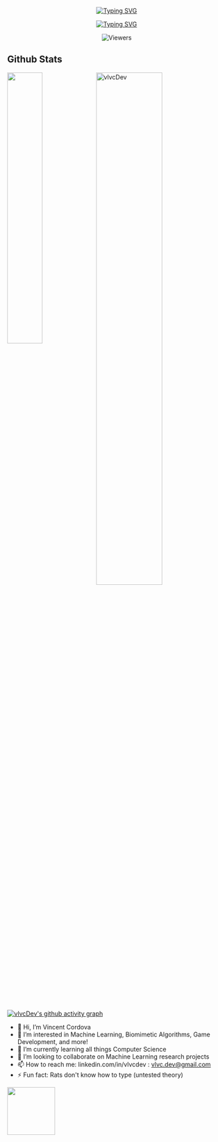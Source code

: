 <p align="center">
  <a href="https://github.com/vlvcDev">
    <img src="https://readme-typing-svg.demolab.com?font=Fira+Code&weight=100&size=35&duration=4997&pause=1000&color=BFB1C1&center=true&vCenter=true&width=435&lines=Vincent+Cordova+" alt="Typing SVG" />
  </a>
</p>

<p align="center">
  <a href="https://git.io/typing-svg">
    <img src="https://readme-typing-svg.demolab.com?font=Fira+Code&weight=100&size=16&duration=3000&pause=1000&color=48BEFF&background=212121&center=true&vCenter=true&width=435&lines=Full-stack+Developer+and+UX%2FUI+Designer" alt="Typing SVG" />
  </a>
</p>

<div align="center">
        <img alt="Viewers" 
            src="https://widgetbite.com/stats/vlvcDev"/>  
</div>
    
<h2> Github Stats </h2> 
<a href="https://github.com/vlvcDev/github-readme-stats"><img align="left" width="40%" src="https://github-readme-stats.vercel.app/api/top-langs/?username=vlvcDev&layout=compact&theme=tokyonight" /></a>
<img width="55%" src="https://github-readme-streak-stats.herokuapp.com/?user=vlvcDev&theme=tokyonight" alt="vlvcDev" />

[![vlvcDev's github activity graph](https://github-readme-activity-graph.vercel.app/graph?username=vlvcDev&bg_color=212121&line=48BEFF&title_color=136F63&color=136F63)](https://github.com/vlvcDev)

- 👋 Hi, I’m Vincent Cordova
- 👀 I’m interested in Machine Learning, Biomimetic Algorithms, Game Development, and more!
- 🌱 I’m currently learning all things Computer Science
- 💞️ I’m looking to collaborate on Machine Learning research projects
- 📫 How to reach me: linkedin.com/in/vlvcdev : vlvc.dev@gmail.com
- ⚡ Fun fact: Rats don't know how to type (untested theory)
<img height="110" src="https://github.com/vlvcDev/vlvcDev/assets/144645040/d19966cf-0b3e-4956-86e5-6e4529492830" />

<!---![longslime](https://github.com/vlvcDev/vlvcDev/assets/144645040/947470c3-d8ce-4daf-a0d5-8f3ff43ec63a)
![image](https://github.com/vlvcDev/vlvcDev/assets/144645040/d19966cf-0b3e-4956-86e5-6e4529492830)

vlvcDev/vlvcDev is a ✨ special ✨ repository because its `README.md` (this file) appears on your GitHub profile.
You can click the Preview link to take a look at your changes.
--->
